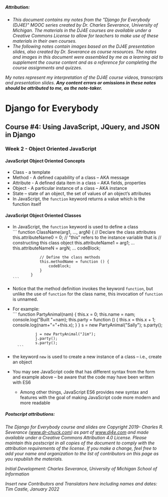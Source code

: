 ##### **Attribution:**  
- *This document contains my notes from the "Django for Everybody (DJ4E)" MOOC series created by Dr. Charles Severance, University of Michigan. The materials in the DJ4E courses are available under a Creative Commons License to allow for teachers to make use of these materials in their own courses.*  
- *The following notes contain images based on the DJ4E presentation slides, also created by Dr. Severance as course resources. The notes and images in this document were assembled by me as a learning aid to supplement the course content and as a reference for completing the course assignments and quizzes.*

*My notes represent my interpretation of the DJ4E course videos, transcripts and presentation slides.* ***Any content errors or omissions in these notes should be attributed to me, as the note-taker.***



# Django for Everybody

## Course #4: Using JavaScript, JQuery, and JSON in Django

### Week 2 - Object Oriented JavaScript

#### JavaScript Object Oriented Concepts

-	Class - a template
-	Method - A defined capability of a class – AKA message
-	Attribute - A defined data item in a class – AKA fields, properties
-	Object - A particular instance of a class – AKA instance
-	State – state of an object, the set of values of an object’s attributes
-	In JavaScript, the `function` keyword returns a value which is the function itself


#### JavaScript Object Oriented Classes

-	In JavaScript, the `function` keyword is used to define a class    
        ```
                function ClassName(arg1, …, argN) {
                    // Declare the class attributes
                    this.attributeName0 = 0;
                    // ”this” refers to the instance variable that is
                    // constructing this class object
                    this.attributeName1 = arg1;
                    …
                    this.attributeNameN = argN;
                    …
                    codeBlock;    

                    // Define the class methods
                    this.methodName = function () {
                        codeBlock;
                    }
                }
        ```    
- Notice that the method definition invokes the keyword `function`, but unlike the use of `function` for the class name, this invocation of `function` is unnamed.
- For example:    
        ```
                function PartyAnimal(nam) {
                    this.x = 0;
                    this.name = nam;
                    console.log("Built "+nam);
                    this.party = function () {
                        this.x = this.x + 1;
                        console.log(nam+"="+this.x);
                    }
                }
                s = new PartyAnimal("Sally");
                s.party();    

                j = new PartyAnimal("Jim");
                j.party();
                s.party();
        ```    
-	the keyword `new` is used to create a new instance of a class – i.e., create an object


-	You may see JavaScript  code that has different syntax from the form and example above – be aware that the code may have been written with ES6
    -	Among other things, JavaScript ES6 provides new syntax and features with the goal of making JavaScript code more modern and more readable





##### Postscript attributions:

*The Django for Everybody course and slides are Copyright 2019-  Charles R. Severance (www.dr-chuck.com) as part of www.dj4e.com and made available under a Creative Commons Attribution 4.0 License.  Please maintain this postscript in all copies of the document to comply with the attribution requirements of the license.  If you make a change, feel free to add your name and organization to the list of contributors on this page as you republish the materials.*

*Initial Development: Charles Severance, University of Michigan School of Information*

*Insert new Contributors and Translators here including names and dates:*  
*Tim Castle, January 2022*
